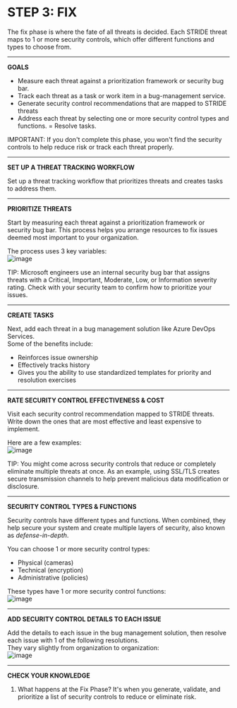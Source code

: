 # STEP 3: FIX #

The fix phase is where the fate of all threats is decided. Each STRIDE threat maps to 1 or more security controls, which offer different functions and types to choose from.

---

**GOALS**

- Measure each threat against a prioritization framework or security bug bar.
- Track each threat as a task or work item in a bug-management service.
- Generate security control recommendations that are mapped to STRIDE threats
- Address each threat by selecting one or more security control types and functions.
= Resolve tasks.

IMPORTANT: If you don't complete this phase, you won't find the security controls to help reduce risk or track each threat properly.

---

**SET UP A THREAT TRACKING WORKFLOW**  
   
Set up a threat tracking workflow that prioritizes threats and creates tasks to address them.   
  
---

**PRIORITIZE THREATS**  
  
Start by measuring each threat against a prioritization framework or security bug bar. This process helps you arrange resources to fix issues deemed most important to your organization.  
  
The process uses 3 key variables:  
![image](https://github.com/user-attachments/assets/96aed48b-8a81-42f7-9627-15e072d53778)  
  
TIP: Microsoft engineers use an internal security bug bar that assigns threats with a Critical, Important, Moderate, Low, or Information severity rating. Check with your security team to confirm how to prioritize your issues.  
  
---
  
**CREATE TASKS**  
  
Next, add each threat in a bug management solution like Azure DevOps Services.   
Some of the benefits include:  
- Reinforces issue ownership  
- Effectively tracks history  
- Gives you the ability to use standardized templates for priority and resolution exercises  
  
---
  
**RATE SECURITY CONTROL EFFECTIVENESS & COST**  
   
Visit each security control recommendation mapped to STRIDE threats. Write down the ones that are most effective and least expensive to implement.  
  
Here are a few examples:   
![image](https://github.com/user-attachments/assets/ae96f552-8810-4fc4-bf54-bd759d0503f0)  
 
TIP: You might come across security controls that reduce or completely eliminate multiple threats at once. As an example, using SSL/TLS creates secure transmission channels to help prevent malicious data modification or disclosure.   
  
---
  
**SECURITY CONTROL TYPES & FUNCTIONS**  
   
Security controls have different types and functions. When combined, they help secure your system and create multiple layers of security, also known as *defense-in-depth*.

You can choose 1 or more security control types: 
- Physical (cameras)  
- Technical (encryption)  
- Administrative (policies)
     
These types have 1 or more security control functions:  
![image](https://github.com/user-attachments/assets/365a68b5-a5f7-4ef3-843d-5bad80d41b48)  
  
---

**ADD SECURITY CONTROL DETAILS TO EACH ISSUE**
 
Add the details to each issue in the bug management solution, then resolve each issue with 1 of the following resolutions.   
They vary slightly from organization to organization:  
![image](https://github.com/user-attachments/assets/c7843eee-e734-4469-963b-2b94a528e23c)  
  
---

**CHECK YOUR KNOWLEDGE**
1. What happens at the Fix Phase? 
It's when you generate, validate, and prioritize a list of security controls to reduce or eliminate risk.



















